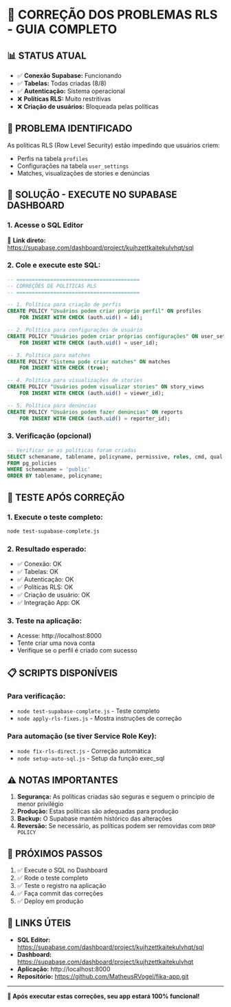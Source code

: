 # 🔧 CORREÇÃO DOS PROBLEMAS RLS - GUIA COMPLETO

## 📊 STATUS ATUAL
- ✅ **Conexão Supabase:** Funcionando
- ✅ **Tabelas:** Todas criadas (8/8)
- ✅ **Autenticação:** Sistema operacional
- ❌ **Políticas RLS:** Muito restritivas
- ❌ **Criação de usuários:** Bloqueada pelas políticas

## 🎯 PROBLEMA IDENTIFICADO
As políticas RLS (Row Level Security) estão impedindo que usuários criem:
- Perfis na tabela `profiles`
- Configurações na tabela `user_settings`
- Matches, visualizações de stories e denúncias

## 🔧 SOLUÇÃO - EXECUTE NO SUPABASE DASHBOARD

### 1. Acesse o SQL Editor
🔗 **Link direto:** https://supabase.com/dashboard/project/kujhzettkaitekulvhqt/sql

### 2. Cole e execute este SQL:

```sql
-- ========================================
-- CORREÇÕES DE POLÍTICAS RLS
-- ========================================

-- 1. Política para criação de perfis
CREATE POLICY "Usuários podem criar próprio perfil" ON profiles
    FOR INSERT WITH CHECK (auth.uid() = id);

-- 2. Política para configurações de usuário
CREATE POLICY "Usuários podem criar próprias configurações" ON user_settings
    FOR INSERT WITH CHECK (auth.uid() = user_id);

-- 3. Política para matches
CREATE POLICY "Sistema pode criar matches" ON matches
    FOR INSERT WITH CHECK (true);

-- 4. Política para visualizações de stories
CREATE POLICY "Usuários podem visualizar stories" ON story_views
    FOR INSERT WITH CHECK (auth.uid() = viewer_id);

-- 5. Política para denúncias
CREATE POLICY "Usuários podem fazer denúncias" ON reports
    FOR INSERT WITH CHECK (auth.uid() = reporter_id);
```

### 3. Verificação (opcional)
```sql
-- Verificar se as políticas foram criadas
SELECT schemaname, tablename, policyname, permissive, roles, cmd, qual 
FROM pg_policies 
WHERE schemaname = 'public' 
ORDER BY tablename, policyname;
```

## 🧪 TESTE APÓS CORREÇÃO

### 1. Execute o teste completo:
```bash
node test-supabase-complete.js
```

### 2. Resultado esperado:
- ✅ Conexão: OK
- ✅ Tabelas: OK
- ✅ Autenticação: OK
- ✅ Políticas RLS: OK
- ✅ Criação de usuário: OK
- ✅ Integração App: OK

### 3. Teste na aplicação:
- Acesse: http://localhost:8000
- Tente criar uma nova conta
- Verifique se o perfil é criado com sucesso

## 📋 SCRIPTS DISPONÍVEIS

### Para verificação:
- `node test-supabase-complete.js` - Teste completo
- `node apply-rls-fixes.js` - Mostra instruções de correção

### Para automação (se tiver Service Role Key):
- `node fix-rls-direct.js` - Correção automática
- `node setup-auto-sql.js` - Setup da função exec_sql

## ⚠️ NOTAS IMPORTANTES

1. **Segurança:** As políticas criadas são seguras e seguem o princípio de menor privilégio
2. **Produção:** Estas políticas são adequadas para produção
3. **Backup:** O Supabase mantém histórico das alterações
4. **Reversão:** Se necessário, as políticas podem ser removidas com `DROP POLICY`

## 🎯 PRÓXIMOS PASSOS

1. ✅ Execute o SQL no Dashboard
2. ✅ Rode o teste completo
3. ✅ Teste o registro na aplicação
4. ✅ Faça commit das correções
5. ✅ Deploy em produção

## 🔗 LINKS ÚTEIS

- **SQL Editor:** https://supabase.com/dashboard/project/kujhzettkaitekulvhqt/sql
- **Dashboard:** https://supabase.com/dashboard/project/kujhzettkaitekulvhqt
- **Aplicação:** http://localhost:8000
- **Repositório:** https://github.com/MatheusRVogel/fika-app.git

---

**🎉 Após executar estas correções, seu app estará 100% funcional!**